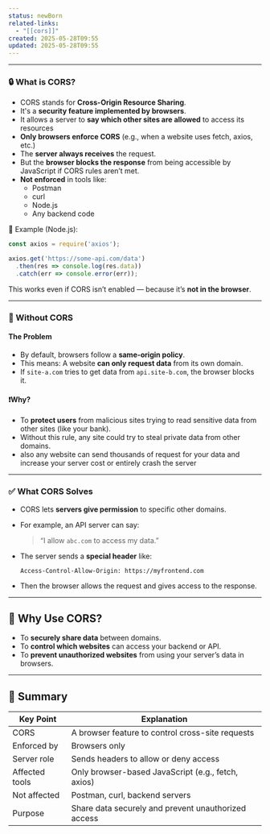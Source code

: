 ```yaml
---
status: newBorn
related-links:
  - "[[cors]]"
created: 2025-05-28T09:55
updated: 2025-05-28T09:55
---
```

---


### 🔒 What is CORS?

- CORS stands for **Cross-Origin Resource Sharing**.
- It's a **security feature implemented by browsers**.
- It allows a server to **say which other sites are allowed** to access its resources
- **Only browsers enforce CORS** (e.g., when a website uses fetch, axios, etc.)
- The **server always receives** the request.
- But the **browser blocks the response** from being accessible by JavaScript if CORS rules aren’t met.
- **Not enforced** in tools like:
	- Postman
	- curl
	- Node.js
	- Any backend code

🧪 Example (Node.js):
```js
const axios = require('axios');

axios.get('https://some-api.com/data')
  .then(res => console.log(res.data))
  .catch(err => console.error(err));
```
This works even if CORS isn’t enabled — because it’s **not in the browser**.


---

### 🚫 Without CORS

#### The Problem 

- By default, browsers follow a **same-origin policy**.
- This means: A website **can only request data** from its own domain.
- If `site-a.com` tries to get data from `api.site-b.com`, the browser blocks it.

#### ❗Why?

- To **protect users** from malicious sites trying to read sensitive data from other sites (like your bank).
- Without this rule, any site could try to steal private data from other domains.
- also any website can send thousands of request for your data and increase your server cost or entirely crash the server

---

### ✅ What CORS Solves

- CORS lets **servers give permission** to specific other domains.
- For example, an API server can say:
  > “I allow `abc.com` to access my data.”

- The server sends a **special header** like:
  ```
  Access-Control-Allow-Origin: https://myfrontend.com
  ```
- Then the browser allows the request and gives access to the response.

---

## 🎯 Why Use CORS?

- To **securely share data** between domains.
- To **control which websites** can access your backend or API.
- To **prevent unauthorized websites** from using your server’s data in browsers.

---

## 📌 Summary

| Key Point                     | Explanation                                           |
|------------------------------|-------------------------------------------------------|
| CORS                         | A browser feature to control cross-site requests     |
| Enforced by                  | Browsers only                                         |
| Server role                  | Sends headers to allow or deny access                 |
| Affected tools               | Only browser-based JavaScript (e.g., fetch, axios)   |
| Not affected                 | Postman, curl, backend servers                        |
| Purpose                      | Share data securely and prevent unauthorized access   |





